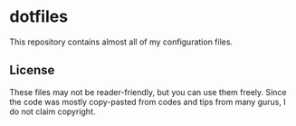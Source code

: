 # dotfiles

This repository contains almost all of my configuration files.

## License
These files may not be reader-friendly, but you can use them freely.
Since the code was mostly copy-pasted from codes and tips from many gurus, I do not claim copyright.
